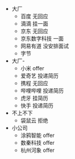 -   大厂
    -   百度 无回应
    -   滴滴 挂一面
    -   京东 无回应
    -   京东数字科技 一面
    -   网易有道 没安排面试
    -   字节 
-   大厂-
    -   小米 offer
    -   爱奇艺 投递简历
    -   携程 无回应
    -   哔哩哔哩 投递简历
    -   虎牙 挂简历
    -   快手 投递简历
-   不上不下
    -   袋鼠云 拒绝
-   小公司
    -   涂鸦智能 offer
    -   数秦科技 offer
    -   杭州河象 offer